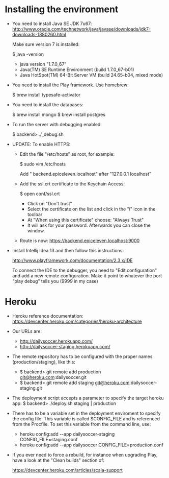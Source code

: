 Installing the environment
==========================

- You need to install Java SE JDK 7u67: http://www.oracle.com/technetwork/java/javase/downloads/jdk7-downloads-1880260.html

    Make sure version 7 is installed:
    
    $ java -version

    - java version "1.7.0_67"
    - Java(TM) SE Runtime Environment (build 1.7.0_67-b01)
    - Java HotSpot(TM) 64-Bit Server VM (build 24.65-b04, mixed mode)

- You need to install the Play framework. Use homebrew:

    $ brew install typesafe-activator

- You need to install the databases:
 
    $ brew install mongo
    $ brew install postgres

- To run the server with debugging enabled:

    $ backend> ./_debug.sh
    
- UPDATE: To enable HTTPS:
  - Edit the file "/etc/hosts" as root, for example:
  
    $ sudo vim /etc/hosts

    Add " backend.epiceleven.localhost" after "127.0.0.1 localhost"

  - Add the ssl.crt certificate to the Keychain Access:
  
    $ open conf/ssl.crt
    
    - Click on "Don't trust"
    - Select the certificate on the list and click in the "i" icon in the toolbar
    - At "When using this certificate" choose: "Always Trust"
    - It will ask for your password. Afterwards you can close the window.

  - Route is now: https://backend.epiceleven.localhost:9000

- Install Intellij Idea 13 and then follow this instructions:

    http://www.playframework.com/documentation/2.3.x/IDE

  To connect the IDE to the debugger, you need to "Edit configuration" and add a new remote configuration. Make it point
  to whatever the port "play debug" tells you (9999 in my case)



Heroku
===================

- Heroku reference documentation: https://devcenter.heroku.com/categories/heroku-architecture

- Our URLs are: 
    
    + http://dailysoccer.herokuapp.com/
    + http://dailysoccer-staging.herokuapp.com/
    
- The remote repository has to be configured with the proper names (production/staging), like this:

    + $ backend> git remote add production git@heroku.com:dailysoccer.git
    + $ backend> git remote add staging git@heroku.com:dailysoccer-staging.git

- The deployment script accepts a parameter to specify the target heroku app:
    $ backend> ./deploy.sh staging | production    

- There has to be a variable set in the deployment enviroment to specify the config file. This variable is called $CONFIG_FILE and
  is referenced from the Procfile. To set this variable from the command line, use:

  + heroku config:add --app dailysoccer-staging CONFIG_FILE=staging.conf
  + heroku config:add --app dailysoccer CONFIG_FILE=production.conf
  
- If you ever need to force a rebuild, for instance when upgrading Play, have a look at the "Clean builds" section of:

    https://devcenter.heroku.com/articles/scala-support

